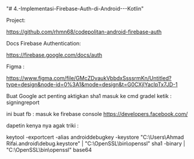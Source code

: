 "# 4.-Implementasi-Firebase-Auth-di-Android---Kotlin" 

Project:

https://github.com/rhmn68/codepolitan-android-firebase-auth

Docs Firebase Authentication:

https://firebase.google.com/docs/auth

Figma :

https://www.figma.com/file/GMcZDvaukVbbdxSsssrmKn/Untitled?type=design&node-id=0%3A1&mode=design&t=G0CXjlYacIpTx7JD-1


Buat Google act
penting aktigkan sha1 masuk ke cmd gradel ketik  : signingreport

ini buat fb : 
masuk ke firebase console
https://developers.facebook.com/

dapetin kenya nya agak triki :

keytool -exportcert -alias androiddebugkey -keystore "C:\Users\Ahmad Rifai\.android\debug.keystore" | "C:\OpenSSL\bin\openssl" sha1 -binary | "C:\OpenSSL\bin\openssl" base64
